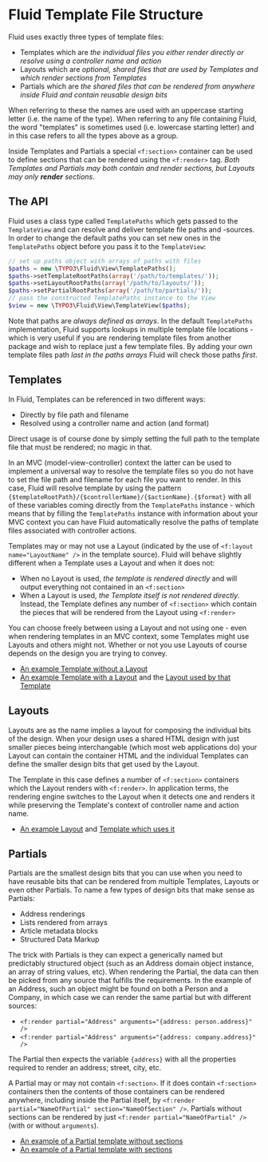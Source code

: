 Fluid Template File Structure
=============================

Fluid uses exactly three types of template files:

* Templates which are _the individual files you either render directly or resolve using a controller name and action_
* Layouts which are _optional, shared files that are used by Templates and which render sections from Templates_
* Partials which are _the shared files that can be rendered from anywhere inside Fluid and contain reusable design bits_

When referring to these the names are used with an uppercase starting letter (i.e. the name of the type). When referring to any
file containing Fluid, the word "templates" is sometimes used (i.e. lowercase starting letter) and in this case refers to all the
types above as a group.

Inside Templates and Partials a special `<f:section>` container can be used to define sections that can be rendered using the
`<f:render>` tag. _Both Templates and Partials may both contain and render sections, but Layouts may only **render** sections_.

The API
-------

Fluid uses a class type called `TemplatePaths` which gets passed to the `TemplateView` and can resolve and deliver template file
paths and -sources. In order to change the default paths you can set new ones in the `TemplatePaths` object before you pass it to
the `TemplateView`:

```php
// set up paths object with arrays of paths with files
$paths = new \TYPO3\Fluid\View\TemplatePaths();
$paths->setTemplateRootPaths(array('/path/to/templates/'));
$paths->setLayoutRootPaths(array('/path/to/layouts/'));
$paths->setPartialRootPaths(array('/path/to/partials/'));
// pass the constructed TemplatePaths instance to the View
$view = new \TYPO3\Fluid\View\TemplateView($paths);
```

Note that paths are _always defined as arrays_. In the default `TemplatePaths` implementation, Fluid supports lookups in multiple
template file locations - which is very useful if you are rendering template files from another package and wish to replace just
a few template files. By adding your own template files path _last in the paths arrays_ Fluid will check those paths _first_.

Templates
---------

In Fluid, Templates can be referenced in two different ways:

* Directly by file path and filename
* Resolved using a controller name and action (and format)

Direct usage is of course done by simply setting the full path to the template file that must be rendered; no magic in that.

In an MVC (model-view-controller) context the latter can be used to implement a universal way to resolve the template files so
you do not have to set the file path and filename for each file you want to render. In this case, Fluid will resolve template by
using the pattern `{$templateRootPath}/{$controllerName}/{$actionName}.{$format}` with all of these variables coming directly from
the `TemplatePaths` instance - which means that by filling the `TemplatePaths` instance with information about your MVC context
you can have Fluid automatically resolve the paths of template files associated with controller actions.

Templates may or may not use a Layout (indicated by the use of `<f:layout name="LayoutName" />` in the template source). Fluid
will behave slightly different when a Template uses a Layout and when it does not:

* When no Layout is used, _the template is rendered directly_ and will output everything not contained in an `<f:section>`
* When a Layout is used, _the Template itself is not rendered directly_. Instead, the Template defines any number of `<f:section>`
  which contain the pieces that will be rendered from the Layout using `<f:render>`

You can choose freely between using a Layout and not using one - even when rendering templates in an MVC context, some Templates
might use Layouts and others might not. Whether or not you use Layouts of course depends on the design you are trying to convey.

* [An example Template without a Layout](../examples/Resources/Private/Singles/LayoutLess.html)
* [An example Template with a Layout](../examples/Resources/Private/Templates/Default/Default.html) and the
  [Layout used by that Template](../examples/Resources/Private/Layouts/Default.html)

Layouts
-------

Layouts are as the name implies a layout for composing the individual bits of the design. When your design uses a shared HTML
design with just smaller pieces being interchangable (which most web applications do) your Layout can contain the container HTML
and the individual Templates can define the smaller design bits that get used by the Layout.

The Template in this case defines a number of `<f:section>` containers which the Layout renders with `<f:render>`. In application
terms, the rendering engine switches to the Layout when it detects one and renders it while preserving the Template's context of
controller name and action name.

* [An example Layout](../examples/Resources/Private/Layouts/Default.html) and
[Template which uses it](../examples/Resources/Private/Templates/Default/Default.html)

Partials
--------

Partials are the smallest design bits that you can use when you need to have reusable bits that can be rendered from multiple
Templates, Layouts or even other Partials. To name a few types of design bits that make sense as Partials:

* Address renderings
* Lists rendered from arrays
* Article metadata blocks
* Structured Data Markup

The trick with Partials is they can expect a generically named but predictably structured object (such as an Address domain
object instance, an array of string values, etc). When rendering the Partial, the data can then be picked from any source that
fulfills the requirements. In the example of an Address, such an object might be found on both a Person and a Company, in which
case we can render the same partial but with different sources:

* `<f:render partial="Address" arguments="{address: person.address}" />`
* `<f:render partial="Address" arguments="{address: company.address}" />`

The Partial then expects the variable `{address}` with all the properties required to render an address; street, city, etc.

A Partial may or may not contain `<f:section>`. If it does contain `<f:section>` containers then the contents of those containers
can be rendered anywhere, including inside the Partial itself, by `<f:render partial="NameOfPartial" section="NameOfSection" />`.
Partials without sections can be rendered by just `<f:render partial="NameOfPartial" />` (with or without `arguments`).

* [An example of a Partial template without sections](../examples/Resources/Private/Partials/FirstPartial.html)
* [An example of a Partial template with sections](../examples/Resources/Private/Partials/Structures.html)

